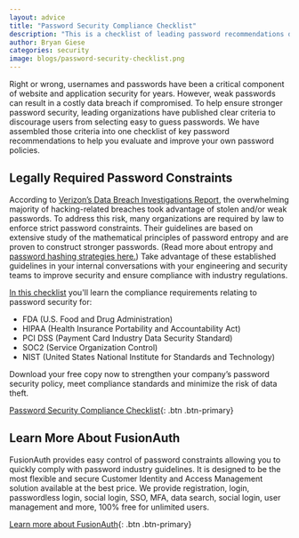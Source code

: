 ```yaml
---
layout: advice
title: "Password Security Compliance Checklist"
description: "This is a checklist of leading password recommendations designed to strengthen your company’s password security policy, meet compliance standards and minimize the risk of data theft."
author: Bryan Giese
categories: security
image: blogs/password-security-checklist.png
---
```


Right or wrong, usernames and passwords have been a critical component of website and application security for years. However, weak passwords can result in a costly data breach if compromised. To help ensure stronger password security, leading organizations have published clear criteria to discourage users from selecting easy to guess passwords. We have assembled those criteria into one checklist of key password recommendations to help you evaluate and improve your own password policies.

## Legally Required Password Constraints
According to [Verizon’s Data Breach Investigations Report](https://enterprise.verizon.com/resources/reports/dbir/ "Jump to Verizon's site"), the overwhelming majority of hacking-related breaches took advantage of stolen and/or weak passwords. To address this risk, many organizations are required by law to enforce strict password constraints. Their guidelines are based on extensive study of the mathematical principles of password entropy and are proven to construct stronger passwords. (Read more about entropy and [password hashing strategies here.](/blog/2019/02/21/save-a-cpu-ditch-bcrypt-use-sha2-instead)) Take advantage of these established guidelines in your internal conversations with your engineering and security teams to improve security and ensure compliance with industry regulations.

[In this checklist](https://fusionauth.io/resources/password-security-compliance-checklist.pdf)  you'll learn the compliance requirements relating to password security for:
- FDA (U.S. Food and Drug Administration)
- HIPAA (Health Insurance Portability and Accountability Act)
- PCI DSS (Payment Card Industry Data Security Standard)
- SOC2 (Service Organization Control)
- NIST (United States National Institute for Standards and Technology)

Download your free copy now to strengthen your company’s password security policy, meet compliance standards and minimize the risk of data theft.

[Password Security Compliance Checklist](/resources/password-security-compliance-checklist.pdf){: .btn .btn-primary}

## Learn More About FusionAuth

FusionAuth provides easy control of password constraints allowing you to quickly comply with password industry guidelines. It is designed to be the most flexible and secure Customer Identity and Access Management solution available at the best price. We provide registration, login, passwordless login, social login, SSO, MFA, data search, social login, user management and more, 100% free for unlimited users.

[Learn more about FusionAuth](/ "FusionAuth Home"){: .btn .btn-primary}
